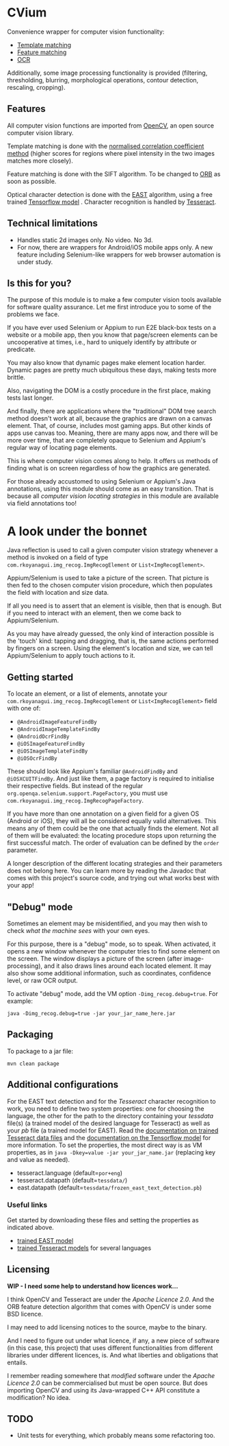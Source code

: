 # CVium #

Convenience wrapper for computer vision functionality:

* [Template matching](https://en.wikipedia.org/wiki/Template_matching#Template-based_approach)
* [Feature matching](https://en.wikipedia.org/wiki/Template_matching#Feature-based_approach)
* [OCR](https://en.wikipedia.org/wiki/Optical_character_recognition)

Additionally, some image processing functionality is provided (filtering, thresholding, blurring,
morphological operations, contour detection, rescaling, cropping).

## Features

All computer vision functions are imported from [OpenCV](https://opencv.org/), an open source
computer vision library.

Template matching is done with
the [normalised correlation coefficient method](https://docs.opencv.org/4.5.4/df/dfb/group__imgproc__object.html#ga586ebfb0a7fb604b35a23d85391329be)
(higher scores for regions where pixel intensity in the two images matches more closely).

Feature matching is done with the SIFT algorithm. To be changed
to [ORB](https://www.academia.edu/29806850/ORB_an_efficient_alternative_to_SIFT_or_SURF) as soon as
possible.

Optical character detection is done with the [EAST](https://github.com/argman/EAST) algorithm, using
a free trained
[Tensorflow model](https://github.com/opencv/opencv_extra/blob/master/testdata/dnn/download_models.py#L378)
. Character recognition is handled by [Tesseract](https://tesseract-ocr.github.io/).

## Technical limitations

* Handles static 2d images only. No video. No 3d.
* For now, there are wrappers for Android/iOS mobile apps only. A new feature including
  Selenium-like wrappers for web browser automation is under study.

## Is this for you?

The purpose of this module is to make a few computer vision tools available for software quality
assurance. Let me first introduce you to some of the problems we face.

If you have ever used Selenium or Appium to run E2E black-box tests on a website or a mobile app,
then you know that page/screen elements can be uncooperative at times, i.e., hard to uniquely
identify by attribute or predicate.

You may also know that dynamic pages make element location harder. Dynamic pages are pretty much
ubiquitous these days, making tests more brittle.

Also, navigating the DOM is a costly procedure in the first place, making tests last longer.

And finally, there are applications where the "traditional" DOM tree search method doesn't work at
all, because the graphics are drawn on a canvas element. That, of course, includes most gaming apps.
But other kinds of apps use canvas too. Meaning, there are many apps now, and there will be more
over time, that are completely opaque to Selenium and Appium's regular way of locating page
elements.

This is where computer vision comes along to help. It offers us methods of finding what is on screen
regardless of how the graphics are generated.

For those already accustomed to using Selenium or Appium's Java annotations, using this module
should come as an easy transition. That is because all _computer vision locating strategies_ in this
module are available via field annotations too!

# A look under the bonnet

Java reflection is used to call a given computer vision strategy whenever a method is invoked on a
field of type `com.rkoyanagui.img_recog.ImgRecogElement` or `List<ImgRecogElement>`.

Appium/Selenium is used to take a picture of the screen. That picture is then fed to the chosen computer
vision procedure, which then populates the field with location and size data.

If all you need is to assert that an element is visible, then that is enough. But if you need to
interact with an element, then we come back to Appium/Selenium.

As you may have already guessed, the only kind of interaction possible is the 'touch' kind: tapping
and dragging, that is, the same actions performed by fingers on a screen. Using the element's
location and size, we can tell Appium/Selenium to apply touch actions to it.

## Getting started

To locate an element, or a list of elements, annotate your `com.rkoyanagui.img_recog.ImgRecogElement`
or `List<ImgRecogElement>` field with one of:

* `@AndroidImageFeatureFindBy`
* `@AndroidImageTemplateFindBy`
* `@AndroidOcrFindBy`
* `@iOSImageFeatureFindBy`
* `@iOSImageTemplateFindBy`
* `@iOSOcrFindBy`

These should look like Appium's familiar `@AndroidFindBy` and `@iOSXCUITFindBy`. And just like them,
a page factory is required to initialise their respective fields. But instead of the
regular `org.openqa.selenium.support.PageFactory`, you must
use `com.rkoyanagui.img_recog.ImgRecogPageFactory`.

If you have more than one annotation on a given field for a given OS (Android or iOS), they will all
be considered equally valid alternatives. This means any of them could be the one that actually
finds the element. Not all of them will be evaluated: the locating procedure stops upon returning
the first successful match. The order of evaluation can be defined by the `order` parameter.

A longer description of the different locating strategies and their parameters does not belong here.
You can learn more by reading the Javadoc that comes with this project's source code, and trying out
what works best with your app!

## "Debug" mode

Sometimes an element may be misidentified, and you may then wish to check _what the machine sees_
with your own eyes.

For this purpose, there is a "debug" mode, so to speak. When activated, it opens a new window
whenever the computer tries to find some element on the screen. The window displays a picture of the
screen (after image-processing), and it also draws lines around each located element. It may also
show some additional information, such as coordinates, confidence level, or raw OCR output.

To activate "debug" mode, add the VM option `-Dimg_recog.debug=true`. For example:

```
java -Dimg_recog.debug=true -jar your_jar_name_here.jar
```

## Packaging

To package to a jar file:

```
mvn clean package
```

## Additional configurations

For the EAST text detection and for the _Tesseract_ character recognition to work, you need to
define two system properties: one for choosing the language, the other for the path to the directory
containing your _tessdata_ file(s) (a trained model of the desired language for Tesseract) as well
as your _pb_ file (a trained model for EAST). Read
the [documentation on trained Tesseract data files](https://tesseract-ocr.github.io/tessdoc/Data-Files.html)
and the
[documentation on the Tensorflow model](https://www.tensorflow.org/js/guide/models_and_layers)
for more information. To set the properties, the most direct way is as VM properties, as
in `java -Dkey=value -jar your_jar_name.jar` (replacing key and value as needed).

* tesseract.language (default=`por+eng`)
* tesseract.datapath (default=`tessdata/`)
* east.datapath (default=`tessdata/frozen_east_text_detection.pb`)

### Useful links

Get started by downloading these files and setting the properties as indicated above.

* [trained EAST model](https://www.dropbox.com/s/r2ingd0l3zt8hxs/frozen_east_text_detection.tar.gz?dl=1)
* [trained Tesseract models](https://github.com/tesseract-ocr/tessdata_fast) for several languages

## Licensing

**WIP - I need some help to understand how licences work...**

I think OpenCV and Tesseract are under the _Apache Licence 2.0_. And the ORB feature detection
algorithm that comes with OpenCV is under some BSD licence.

I may need to add licensing notices to the source, maybe to the binary.

And I need to figure out under what licence, if any, a new piece of software (in this case, this
project) that uses different functionalities from different libraries under different licences, is.
And what liberties and obligations that entails.

I remember reading somewhere that _modified_ software under the _Apache Licence 2.0_ can be
commercialised but must be open source. But does importing OpenCV and using its Java-wrapped C++ API
constitute a modification? No idea.

## TODO

* Unit tests for everything, which probably means some refactoring too.
